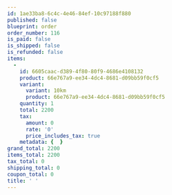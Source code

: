 ```yaml
---
id: 1ae33ba8-6c4c-4e46-84ef-10c97188f880
published: false
blueprint: order
order_number: 116
is_paid: false
is_shipped: false
is_refunded: false
items:
  -
    id: 6605caac-d389-4f80-80f9-4686e4108132
    product: 66e767a9-ee34-4dc4-8681-d09bb59f0cf5
    variant:
      variant: 10km
      product: 66e767a9-ee34-4dc4-8681-d09bb59f0cf5
    quantity: 1
    total: 2200
    tax:
      amount: 0
      rate: '0'
      price_includes_tax: true
    metadata: {  }
grand_total: 2200
items_total: 2200
tax_total: 0
shipping_total: 0
coupon_total: 0
title: ' '
---
```


